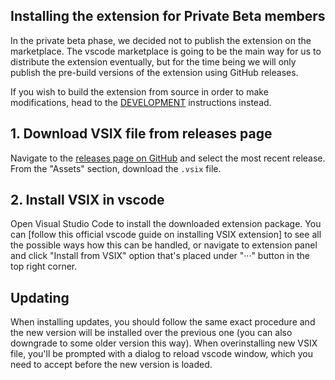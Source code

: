 ## Installing the extension for Private Beta members

In the private beta phase, we decided not to publish the extension on the marketplace.
The vscode marketplace is going to be the main way for us to distribute the extension eventually, but for the time being we will only publish the pre-build versions of the extension using GitHub releases.

If you wish to build the extension from source in order to make modifications, head to the [DEVELOPMENT](DEVELOPMENT.md) instructions instead.

## 1. Download VSIX file from releases page

Navigate to the [releases page on GitHub](/software-mansion-labs/react-native-ide/releases) and select the most recent release.
From the "Assets" section, download the `.vsix` file.

## 2. Install VSIX in vscode

Open Visual Studio Code to install the downloaded extension package.
You can [follow this official vscode guide on installing VSIX extension] to see all the possible ways how this can be handled, or navigate to extension panel and click "Install from VSIX" option that's placed under "···" button in the top right corner.

## Updating

When installing updates, you should follow the same exact procedure and the new version will be installed over the previous one (you can also downgrade to some older version this way).
When overinstalling new VSIX file, you'll be prompted with a dialog to reload vscode window, which you need to accept before the new version is loaded.
